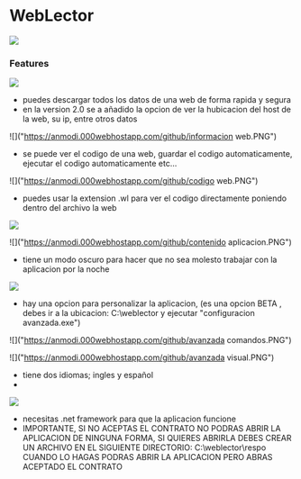 # WebLector
![]("https://anmodi.000webhostapp.com/image3.png")

### Features

![]("https://anmodi.000webhostapp.com/github/menu.PNG")

- puedes descargar todos los datos de una web de forma rapida y segura
- en la version 2.0 se a añadido la opcion de ver la hubicacion del host de la web, su ip, entre otros datos

![]("https://anmodi.000webhostapp.com/github/informacion web.PNG")

- se puede ver el codigo de una web, guardar el codigo automaticamente, ejecutar el codigo automaticamente etc...

![]("https://anmodi.000webhostapp.com/github/codigo web.PNG")

- puedes usar la extension .wl para ver el codigo directamente poniendo dentro del archivo la web

![]("https://anmodi.000webhostapp.com/github/aplicacion.PNG")

![]("https://anmodi.000webhostapp.com/github/contenido aplicacion.PNG")

- tiene un modo oscuro para hacer que no sea molesto trabajar con la aplicacion por la noche

![]("https://anmodi.000webhostapp.com/github/oscuro.PNG")

- hay una opcion para personalizar la aplicacion, (es una opcion BETA , debes ir a la ubicacion: C:\weblector y ejecutar "configuracion avanzada.exe")

![]("https://anmodi.000webhostapp.com/github/avanzada comandos.PNG")

![]("https://anmodi.000webhostapp.com/github/avanzada visual.PNG")

- tiene dos idiomas; ingles y español
-
![]("https://anmodi.000webhostapp.com/github/idioma.PNG")

- necesitas .net framework para que la aplicacion funcione
- IMPORTANTE, SI NO ACEPTAS EL CONTRATO NO PODRAS ABRIR LA APLICACION DE NINGUNA FORMA, SI QUIERES ABRIRLA DEBES CREAR UN ARCHIVO EN EL SIGUIENTE DIRECTORIO: C:\weblector\respo
CUANDO LO HAGAS PODRAS ABRIR LA APLICACION PERO ABRAS ACEPTADO EL CONTRATO
